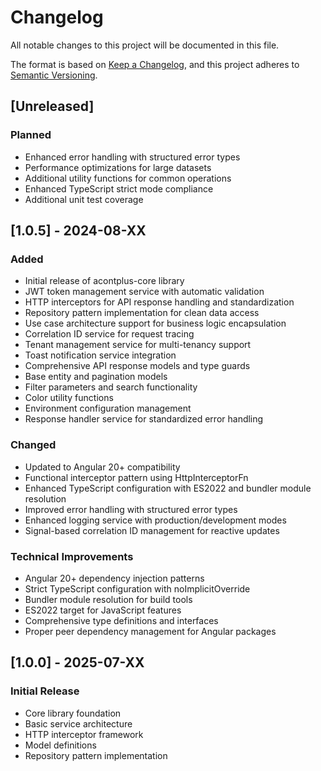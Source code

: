 # Changelog

All notable changes to this project will be documented in this file.

The format is based on [Keep a Changelog](https://keepachangelog.com/en/1.0.0/),
and this project adheres to [Semantic Versioning](https://semver.org/spec/v2.0.0.html).

## [Unreleased]

### Planned
- Enhanced error handling with structured error types
- Performance optimizations for large datasets
- Additional utility functions for common operations
- Enhanced TypeScript strict mode compliance
- Additional unit test coverage

## [1.0.5] - 2024-08-XX

### Added
- Initial release of acontplus-core library
- JWT token management service with automatic validation
- HTTP interceptors for API response handling and standardization
- Repository pattern implementation for clean data access
- Use case architecture support for business logic encapsulation
- Correlation ID service for request tracing
- Tenant management service for multi-tenancy support
- Toast notification service integration
- Comprehensive API response models and type guards
- Base entity and pagination models
- Filter parameters and search functionality
- Color utility functions
- Environment configuration management
- Response handler service for standardized error handling

### Changed
- Updated to Angular 20+ compatibility
- Functional interceptor pattern using HttpInterceptorFn
- Enhanced TypeScript configuration with ES2022 and bundler module resolution
- Improved error handling with structured error types
- Enhanced logging service with production/development modes
- Signal-based correlation ID management for reactive updates

### Technical Improvements
- Angular 20+ dependency injection patterns
- Strict TypeScript configuration with noImplicitOverride
- Bundler module resolution for build tools
- ES2022 target for JavaScript features
- Comprehensive type definitions and interfaces
- Proper peer dependency management for Angular packages

## [1.0.0] - 2025-07-XX

### Initial Release
- Core library foundation
- Basic service architecture
- HTTP interceptor framework
- Model definitions
- Repository pattern implementation
